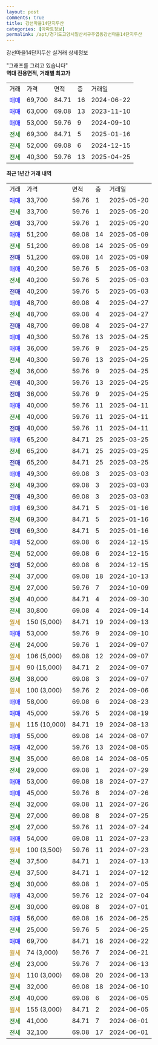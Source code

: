 ```yaml
---
layout: post
comments: true
title: 강선마을14단지두산
categories: [아파트정보]
permalink: /apt/경기도고양시일산서구주엽동강선마을14단지두산
---
```


강선마을14단지두산 실거래 상세정보

<script type="text/javascript">
  google.charts.load('current', {'packages':['line', 'corechart']});
  google.charts.setOnLoadCallback(drawChart);

  function drawChart() {
    var data = new google.visualization.DataTable();
    data.addColumn('date', '거래일');
    data.addColumn('number', "매매");
    data.addColumn('number', "전세");
    data.addColumn('number', "전매");

    data.addRows([[new Date(Date.parse("2025-05-20")), 33700, null, null], [new Date(Date.parse("2025-05-20")), null, 33700, null], [new Date(Date.parse("2025-05-20")), null, null, 33700], [new Date(Date.parse("2025-05-09")), 51200, null, null], [new Date(Date.parse("2025-05-09")), null, 51200, null], [new Date(Date.parse("2025-05-09")), null, null, 51200], [new Date(Date.parse("2025-05-03")), 40200, null, null], [new Date(Date.parse("2025-05-03")), null, 40200, null], [new Date(Date.parse("2025-05-03")), null, null, 40200], [new Date(Date.parse("2025-04-27")), 48700, null, null], [new Date(Date.parse("2025-04-27")), null, 48700, null], [new Date(Date.parse("2025-04-27")), null, null, 48700], [new Date(Date.parse("2025-04-25")), 40300, null, null], [new Date(Date.parse("2025-04-25")), 36000, null, null], [new Date(Date.parse("2025-04-25")), null, 40300, null], [new Date(Date.parse("2025-04-25")), null, 36000, null], [new Date(Date.parse("2025-04-25")), null, null, 40300], [new Date(Date.parse("2025-04-25")), null, null, 36000], [new Date(Date.parse("2025-04-11")), 40000, null, null], [new Date(Date.parse("2025-04-11")), null, 40000, null], [new Date(Date.parse("2025-04-11")), null, null, 40000], [new Date(Date.parse("2025-03-25")), 65200, null, null], [new Date(Date.parse("2025-03-25")), null, 65200, null], [new Date(Date.parse("2025-03-25")), null, null, 65200], [new Date(Date.parse("2025-03-03")), 49300, null, null], [new Date(Date.parse("2025-03-03")), null, 49300, null], [new Date(Date.parse("2025-03-03")), null, null, 49300], [new Date(Date.parse("2025-01-16")), 69300, null, null], [new Date(Date.parse("2025-01-16")), null, 69300, null], [new Date(Date.parse("2025-01-16")), null, null, 69300], [new Date(Date.parse("2024-12-15")), 52000, null, null], [new Date(Date.parse("2024-12-15")), null, 52000, null], [new Date(Date.parse("2024-12-15")), null, null, 52000], [new Date(Date.parse("2024-10-13")), null, 37000, null], [new Date(Date.parse("2024-10-09")), null, 27000, null], [new Date(Date.parse("2024-09-30")), null, 40000, null], [new Date(Date.parse("2024-09-14")), null, 30800, null], [new Date(Date.parse("2024-09-13")), null, null, null], [new Date(Date.parse("2024-09-10")), 53000, null, null], [new Date(Date.parse("2024-09-07")), null, 24000, null], [new Date(Date.parse("2024-09-07")), null, null, null], [new Date(Date.parse("2024-09-07")), null, null, null], [new Date(Date.parse("2024-09-07")), null, 38000, null], [new Date(Date.parse("2024-09-06")), null, null, null], [new Date(Date.parse("2024-08-23")), 58000, null, null], [new Date(Date.parse("2024-08-19")), 45000, null, null], [new Date(Date.parse("2024-08-13")), null, null, null], [new Date(Date.parse("2024-08-07")), 55000, null, null], [new Date(Date.parse("2024-08-05")), 42000, null, null], [new Date(Date.parse("2024-08-05")), null, 35000, null], [new Date(Date.parse("2024-07-29")), null, 29000, null], [new Date(Date.parse("2024-07-27")), 53000, null, null], [new Date(Date.parse("2024-07-26")), 45000, null, null], [new Date(Date.parse("2024-07-26")), null, 32000, null], [new Date(Date.parse("2024-07-25")), null, 27000, null], [new Date(Date.parse("2024-07-24")), null, 27000, null], [new Date(Date.parse("2024-07-23")), 54000, null, null], [new Date(Date.parse("2024-07-23")), null, null, null], [new Date(Date.parse("2024-07-13")), null, 37500, null], [new Date(Date.parse("2024-07-12")), null, 37500, null], [new Date(Date.parse("2024-07-05")), null, 30000, null], [new Date(Date.parse("2024-07-04")), 43000, null, null], [new Date(Date.parse("2024-07-01")), null, 30000, null], [new Date(Date.parse("2024-06-25")), 56000, null, null], [new Date(Date.parse("2024-06-25")), null, 25000, null], [new Date(Date.parse("2024-06-22")), 69700, null, null], [new Date(Date.parse("2024-06-21")), null, null, null], [new Date(Date.parse("2024-06-13")), null, 23000, null], [new Date(Date.parse("2024-06-13")), null, null, null], [new Date(Date.parse("2024-06-10")), null, 32000, null], [new Date(Date.parse("2024-06-05")), null, 40000, null], [new Date(Date.parse("2024-06-05")), null, null, null], [new Date(Date.parse("2024-06-01")), null, 41000, null], [new Date(Date.parse("2024-06-01")), null, 32100, null]]);

    var options = {
      hAxis: {
        format: 'yyyy/MM/dd'
      },    
      lineWidth: 0,
      pointsVisible: true,    
      title: '최근 1년간 유형별 실거래가 분포',
      legend: { position: 'bottom' }
    };

    var formatter = new google.visualization.NumberFormat({pattern:'###,###'} );
    formatter.format(data, 1);
    formatter.format(data, 2);
    
    setTimeout(function() {
        var chart = new google.visualization.LineChart(document.getElementById('columnchart_material'));
        chart.draw(data, (options));
        document.getElementById('loading').style.display = 'none';
    }, 200);
  }
</script>


<div id="loading" style="z-index:20; display: block; margin-left: 0px">"그래프를 그리고 있습니다"</div>
<div id="columnchart_material" style="width: 95%; margin-left: 0px; display: block"></div>
<!-- contents start -->
<b>역대 전용면적, 거래별 최고가</b>
<table class="sortable">
    <tr>
      <td>거래</td>
      <td>가격</td>
      <td>면적</td>
      <td>층</td>
      <td>거래일</td>
    </tr>
        <tr>
          <td><a style="color: blue">매매</a></td>
          <td>69,700</td>
          <td>84.71</td>
          <td>16</td>
          <td>2024-06-22</td>
        </tr>            <tr>
          <td><a style="color: blue">매매</a></td>
          <td>63,000</td>
          <td>69.08</td>
          <td>13</td>
          <td>2023-11-10</td>
        </tr>            <tr>
          <td><a style="color: blue">매매</a></td>
          <td>53,000</td>
          <td>59.76</td>
          <td>9</td>
          <td>2024-09-10</td>
        </tr>        
        <tr>
              <td><a style="color: darkgreen">전세</a></td>
              <td>69,300</td>
              <td>84.71</td>
              <td>5</td>
              <td>2025-01-16</td>
            </tr>            <tr>
              <td><a style="color: darkgreen">전세</a></td>
              <td>52,000</td>
              <td>69.08</td>
              <td>6</td>
              <td>2024-12-15</td>
            </tr>            <tr>
              <td><a style="color: darkgreen">전세</a></td>
              <td>40,300</td>
              <td>59.76</td>
              <td>13</td>
              <td>2025-04-25</td>
            </tr>        
    
</table>

<b>최근 1년간 거래 내역</b>

<table class="sortable">
    <tr>
      <td>거래</td>
      <td>가격</td>
      <td>면적</td>
      <td>층</td>
      <td>거래일</td>
    </tr>
    <tr>
      <td><a style="color: blue">매매</a></td>
      <td>33,700</td>
      <td>59.76</td>
      <td>1</td>
      <td>2025-05-20</td>
    </tr>          <tr>
      <td><a style="color: darkgreen">전세</a></td>
      <td>33,700</td>
      <td>59.76</td>
      <td>1</td>
      <td>2025-05-20</td>
    </tr>          <tr>
      <td><a style="color: darkblue">전매</a></td>
      <td>33,700</td>
      <td>59.76</td>
      <td>1</td>
      <td>2025-05-20</td>
    </tr>          <tr>
      <td><a style="color: blue">매매</a></td>
      <td>51,200</td>
      <td>69.08</td>
      <td>14</td>
      <td>2025-05-09</td>
    </tr>          <tr>
      <td><a style="color: darkgreen">전세</a></td>
      <td>51,200</td>
      <td>69.08</td>
      <td>14</td>
      <td>2025-05-09</td>
    </tr>          <tr>
      <td><a style="color: darkblue">전매</a></td>
      <td>51,200</td>
      <td>69.08</td>
      <td>14</td>
      <td>2025-05-09</td>
    </tr>          <tr>
      <td><a style="color: blue">매매</a></td>
      <td>40,200</td>
      <td>59.76</td>
      <td>5</td>
      <td>2025-05-03</td>
    </tr>          <tr>
      <td><a style="color: darkgreen">전세</a></td>
      <td>40,200</td>
      <td>59.76</td>
      <td>5</td>
      <td>2025-05-03</td>
    </tr>          <tr>
      <td><a style="color: darkblue">전매</a></td>
      <td>40,200</td>
      <td>59.76</td>
      <td>5</td>
      <td>2025-05-03</td>
    </tr>          <tr>
      <td><a style="color: blue">매매</a></td>
      <td>48,700</td>
      <td>69.08</td>
      <td>4</td>
      <td>2025-04-27</td>
    </tr>          <tr>
      <td><a style="color: darkgreen">전세</a></td>
      <td>48,700</td>
      <td>69.08</td>
      <td>4</td>
      <td>2025-04-27</td>
    </tr>          <tr>
      <td><a style="color: darkblue">전매</a></td>
      <td>48,700</td>
      <td>69.08</td>
      <td>4</td>
      <td>2025-04-27</td>
    </tr>          <tr>
      <td><a style="color: blue">매매</a></td>
      <td>40,300</td>
      <td>59.76</td>
      <td>13</td>
      <td>2025-04-25</td>
    </tr>          <tr>
      <td><a style="color: blue">매매</a></td>
      <td>36,000</td>
      <td>59.76</td>
      <td>9</td>
      <td>2025-04-25</td>
    </tr>          <tr>
      <td><a style="color: darkgreen">전세</a></td>
      <td>40,300</td>
      <td>59.76</td>
      <td>13</td>
      <td>2025-04-25</td>
    </tr>          <tr>
      <td><a style="color: darkgreen">전세</a></td>
      <td>36,000</td>
      <td>59.76</td>
      <td>9</td>
      <td>2025-04-25</td>
    </tr>          <tr>
      <td><a style="color: darkblue">전매</a></td>
      <td>40,300</td>
      <td>59.76</td>
      <td>13</td>
      <td>2025-04-25</td>
    </tr>          <tr>
      <td><a style="color: darkblue">전매</a></td>
      <td>36,000</td>
      <td>59.76</td>
      <td>9</td>
      <td>2025-04-25</td>
    </tr>          <tr>
      <td><a style="color: blue">매매</a></td>
      <td>40,000</td>
      <td>59.76</td>
      <td>11</td>
      <td>2025-04-11</td>
    </tr>          <tr>
      <td><a style="color: darkgreen">전세</a></td>
      <td>40,000</td>
      <td>59.76</td>
      <td>11</td>
      <td>2025-04-11</td>
    </tr>          <tr>
      <td><a style="color: darkblue">전매</a></td>
      <td>40,000</td>
      <td>59.76</td>
      <td>11</td>
      <td>2025-04-11</td>
    </tr>          <tr>
      <td><a style="color: blue">매매</a></td>
      <td>65,200</td>
      <td>84.71</td>
      <td>25</td>
      <td>2025-03-25</td>
    </tr>          <tr>
      <td><a style="color: darkgreen">전세</a></td>
      <td>65,200</td>
      <td>84.71</td>
      <td>25</td>
      <td>2025-03-25</td>
    </tr>          <tr>
      <td><a style="color: darkblue">전매</a></td>
      <td>65,200</td>
      <td>84.71</td>
      <td>25</td>
      <td>2025-03-25</td>
    </tr>          <tr>
      <td><a style="color: blue">매매</a></td>
      <td>49,300</td>
      <td>69.08</td>
      <td>3</td>
      <td>2025-03-03</td>
    </tr>          <tr>
      <td><a style="color: darkgreen">전세</a></td>
      <td>49,300</td>
      <td>69.08</td>
      <td>3</td>
      <td>2025-03-03</td>
    </tr>          <tr>
      <td><a style="color: darkblue">전매</a></td>
      <td>49,300</td>
      <td>69.08</td>
      <td>3</td>
      <td>2025-03-03</td>
    </tr>          <tr>
      <td><a style="color: blue">매매</a></td>
      <td>69,300</td>
      <td>84.71</td>
      <td>5</td>
      <td>2025-01-16</td>
    </tr>          <tr>
      <td><a style="color: darkgreen">전세</a></td>
      <td>69,300</td>
      <td>84.71</td>
      <td>5</td>
      <td>2025-01-16</td>
    </tr>          <tr>
      <td><a style="color: darkblue">전매</a></td>
      <td>69,300</td>
      <td>84.71</td>
      <td>5</td>
      <td>2025-01-16</td>
    </tr>          <tr>
      <td><a style="color: blue">매매</a></td>
      <td>52,000</td>
      <td>69.08</td>
      <td>6</td>
      <td>2024-12-15</td>
    </tr>          <tr>
      <td><a style="color: darkgreen">전세</a></td>
      <td>52,000</td>
      <td>69.08</td>
      <td>6</td>
      <td>2024-12-15</td>
    </tr>          <tr>
      <td><a style="color: darkblue">전매</a></td>
      <td>52,000</td>
      <td>69.08</td>
      <td>6</td>
      <td>2024-12-15</td>
    </tr>          <tr>
      <td><a style="color: darkgreen">전세</a></td>
      <td>37,000</td>
      <td>69.08</td>
      <td>18</td>
      <td>2024-10-13</td>
    </tr>          <tr>
      <td><a style="color: darkgreen">전세</a></td>
      <td>27,000</td>
      <td>59.76</td>
      <td>7</td>
      <td>2024-10-09</td>
    </tr>          <tr>
      <td><a style="color: darkgreen">전세</a></td>
      <td>40,000</td>
      <td>84.71</td>
      <td>4</td>
      <td>2024-09-30</td>
    </tr>          <tr>
      <td><a style="color: darkgreen">전세</a></td>
      <td>30,800</td>
      <td>69.08</td>
      <td>4</td>
      <td>2024-09-14</td>
    </tr>          <tr>
      <td><a style="color: darkgoldenrod">월세</a></td>
      <td>150 (5,000)</td>
      <td>84.71</td>
      <td>19</td>
      <td>2024-09-13</td>
    </tr>          <tr>
      <td><a style="color: blue">매매</a></td>
      <td>53,000</td>
      <td>59.76</td>
      <td>9</td>
      <td>2024-09-10</td>
    </tr>          <tr>
      <td><a style="color: darkgreen">전세</a></td>
      <td>24,000</td>
      <td>59.76</td>
      <td>1</td>
      <td>2024-09-07</td>
    </tr>          <tr>
      <td><a style="color: darkgoldenrod">월세</a></td>
      <td>106 (5,000)</td>
      <td>69.08</td>
      <td>12</td>
      <td>2024-09-07</td>
    </tr>          <tr>
      <td><a style="color: darkgoldenrod">월세</a></td>
      <td>90 (15,000)</td>
      <td>84.71</td>
      <td>2</td>
      <td>2024-09-07</td>
    </tr>          <tr>
      <td><a style="color: darkgreen">전세</a></td>
      <td>38,000</td>
      <td>69.08</td>
      <td>3</td>
      <td>2024-09-07</td>
    </tr>          <tr>
      <td><a style="color: darkgoldenrod">월세</a></td>
      <td>100 (3,000)</td>
      <td>59.76</td>
      <td>2</td>
      <td>2024-09-06</td>
    </tr>          <tr>
      <td><a style="color: blue">매매</a></td>
      <td>58,000</td>
      <td>69.08</td>
      <td>6</td>
      <td>2024-08-23</td>
    </tr>          <tr>
      <td><a style="color: blue">매매</a></td>
      <td>45,000</td>
      <td>59.76</td>
      <td>5</td>
      <td>2024-08-19</td>
    </tr>          <tr>
      <td><a style="color: darkgoldenrod">월세</a></td>
      <td>115 (10,000)</td>
      <td>84.71</td>
      <td>19</td>
      <td>2024-08-13</td>
    </tr>          <tr>
      <td><a style="color: blue">매매</a></td>
      <td>55,000</td>
      <td>69.08</td>
      <td>14</td>
      <td>2024-08-07</td>
    </tr>          <tr>
      <td><a style="color: blue">매매</a></td>
      <td>42,000</td>
      <td>59.76</td>
      <td>13</td>
      <td>2024-08-05</td>
    </tr>          <tr>
      <td><a style="color: darkgreen">전세</a></td>
      <td>35,000</td>
      <td>69.08</td>
      <td>14</td>
      <td>2024-08-05</td>
    </tr>          <tr>
      <td><a style="color: darkgreen">전세</a></td>
      <td>29,000</td>
      <td>69.08</td>
      <td>1</td>
      <td>2024-07-29</td>
    </tr>          <tr>
      <td><a style="color: blue">매매</a></td>
      <td>53,000</td>
      <td>69.08</td>
      <td>18</td>
      <td>2024-07-27</td>
    </tr>          <tr>
      <td><a style="color: blue">매매</a></td>
      <td>45,000</td>
      <td>59.76</td>
      <td>8</td>
      <td>2024-07-26</td>
    </tr>          <tr>
      <td><a style="color: darkgreen">전세</a></td>
      <td>32,000</td>
      <td>69.08</td>
      <td>11</td>
      <td>2024-07-26</td>
    </tr>          <tr>
      <td><a style="color: darkgreen">전세</a></td>
      <td>27,000</td>
      <td>69.08</td>
      <td>8</td>
      <td>2024-07-25</td>
    </tr>          <tr>
      <td><a style="color: darkgreen">전세</a></td>
      <td>27,000</td>
      <td>59.76</td>
      <td>11</td>
      <td>2024-07-24</td>
    </tr>          <tr>
      <td><a style="color: blue">매매</a></td>
      <td>54,000</td>
      <td>69.08</td>
      <td>11</td>
      <td>2024-07-23</td>
    </tr>          <tr>
      <td><a style="color: darkgoldenrod">월세</a></td>
      <td>100 (3,500)</td>
      <td>59.76</td>
      <td>11</td>
      <td>2024-07-23</td>
    </tr>          <tr>
      <td><a style="color: darkgreen">전세</a></td>
      <td>37,500</td>
      <td>84.71</td>
      <td>1</td>
      <td>2024-07-13</td>
    </tr>          <tr>
      <td><a style="color: darkgreen">전세</a></td>
      <td>37,500</td>
      <td>84.71</td>
      <td>1</td>
      <td>2024-07-12</td>
    </tr>          <tr>
      <td><a style="color: darkgreen">전세</a></td>
      <td>30,000</td>
      <td>69.08</td>
      <td>1</td>
      <td>2024-07-05</td>
    </tr>          <tr>
      <td><a style="color: blue">매매</a></td>
      <td>43,000</td>
      <td>59.76</td>
      <td>12</td>
      <td>2024-07-04</td>
    </tr>          <tr>
      <td><a style="color: darkgreen">전세</a></td>
      <td>30,000</td>
      <td>69.08</td>
      <td>8</td>
      <td>2024-07-01</td>
    </tr>          <tr>
      <td><a style="color: blue">매매</a></td>
      <td>56,000</td>
      <td>69.08</td>
      <td>16</td>
      <td>2024-06-25</td>
    </tr>          <tr>
      <td><a style="color: darkgreen">전세</a></td>
      <td>25,000</td>
      <td>59.76</td>
      <td>5</td>
      <td>2024-06-25</td>
    </tr>          <tr>
      <td><a style="color: blue">매매</a></td>
      <td>69,700</td>
      <td>84.71</td>
      <td>16</td>
      <td>2024-06-22</td>
    </tr>          <tr>
      <td><a style="color: darkgoldenrod">월세</a></td>
      <td>74 (3,000)</td>
      <td>59.76</td>
      <td>7</td>
      <td>2024-06-21</td>
    </tr>          <tr>
      <td><a style="color: darkgreen">전세</a></td>
      <td>23,000</td>
      <td>59.76</td>
      <td>7</td>
      <td>2024-06-13</td>
    </tr>          <tr>
      <td><a style="color: darkgoldenrod">월세</a></td>
      <td>110 (3,000)</td>
      <td>69.08</td>
      <td>20</td>
      <td>2024-06-13</td>
    </tr>          <tr>
      <td><a style="color: darkgreen">전세</a></td>
      <td>32,000</td>
      <td>69.08</td>
      <td>18</td>
      <td>2024-06-10</td>
    </tr>          <tr>
      <td><a style="color: darkgreen">전세</a></td>
      <td>40,000</td>
      <td>69.08</td>
      <td>6</td>
      <td>2024-06-05</td>
    </tr>          <tr>
      <td><a style="color: darkgoldenrod">월세</a></td>
      <td>155 (3,000)</td>
      <td>84.71</td>
      <td>2</td>
      <td>2024-06-05</td>
    </tr>          <tr>
      <td><a style="color: darkgreen">전세</a></td>
      <td>41,000</td>
      <td>84.71</td>
      <td>7</td>
      <td>2024-06-01</td>
    </tr>          <tr>
      <td><a style="color: darkgreen">전세</a></td>
      <td>32,100</td>
      <td>69.08</td>
      <td>17</td>
      <td>2024-06-01</td>
    </tr>      </table>
<!-- contents end -->    


